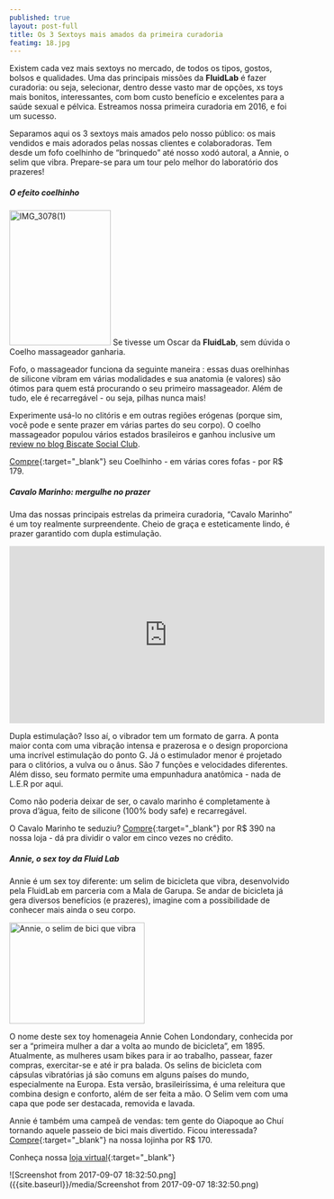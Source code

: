 ```yaml
---
published: true
layout: post-full
title: Os 3 Sextoys mais amados da primeira curadoria
featimg: 18.jpg
---
```

Existem cada vez mais sextoys no mercado, de todos os tipos, gostos, bolsos e qualidades. Uma das principais missões da **FluidLab** é fazer  curadoria: ou seja, selecionar, dentro desse vasto mar de opções, xs toys mais bonitos, interessantes, com bom custo benefício e excelentes para a saúde sexual e pélvica. Estreamos nossa primeira curadoria em 2016, e foi um sucesso. 

Separamos aqui os 3 sextoys mais amados pelo nosso público: os mais vendidos e mais adorados pelas nossas clientes e colaboradoras. Tem desde um fofo coelhinho de “brinquedo” até nosso xodó autoral, a Annie, o selim que vibra. Prepare-se para um tour pelo melhor do laboratório dos prazeres!

##### O efeito coelhinho

<a data-flickr-embed="true" data-context="true"  href="https://www.flickr.com/photos/158938103@N02/36902842196/in/dateposted-public/" title="IMG_3078(1)"><img src="https://farm5.staticflickr.com/4400/36902842196_9728a22453_m.jpg" width="180" height="240" alt="IMG_3078(1)"></a><script async src="//embedr.flickr.com/assets/client-code.js" charset="utf-8"></script> Se tivesse um Oscar da **FluidLab**, sem dúvida o Coelho massageador ganharia. 

Fofo, o massageador funciona da seguinte maneira : essas duas orelhinhas de silicone vibram em várias modalidades e sua anatomia (e valores) são ótimos para quem está procurando o seu primeiro massageador. Além de tudo, ele é recarregável - ou seja, pilhas nunca mais!

Experimente usá-lo no clitóris e em outras regiões erógenas (porque sim, você pode e sente prazer em várias partes do seu corpo). O coelho massageador populou vários estados brasileiros e ganhou inclusive um [review no blog Biscate Social Club](http://biscatesocialclub.com.br/2016/05/o-test-drive-do-coelhinho-do-prazer/).

[Compre](https://www.laboratoriodosprazeres.com.br/massageadores/estimulador-clitoriano-em-formato-de-coelho-blum/){:target="_blank"} seu Coelhinho - em várias cores fofas - por R$ 179.

##### Cavalo Marinho: mergulhe no prazer

Uma das nossas principais estrelas da primeira curadoria, “Cavalo Marinho” é um toy realmente surpreendente. Cheio de graça e esteticamente lindo, é prazer garantido com dupla estimulação. 

<iframe width="560" height="315" src="https://www.youtube.com/embed/N04fqFRiunI" frameborder="0" allowfullscreen></iframe>

Dupla estimulação? Isso aí, o vibrador tem um formato de garra. A ponta maior conta com uma vibração intensa e prazerosa e o design proporciona uma incrível estimulação do ponto G. Já o estimulador menor é projetado para o clitórios, a vulva ou o ânus. São 7 funções e velocidades diferentes. Além disso, seu formato permite uma empunhadura anatômica - nada de L.E.R por aqui.

Como não poderia deixar de ser, o cavalo marinho é completamente à prova d’água, feito de silicone (100% body safe) e recarregável. 

O Cavalo Marinho te seduziu? [Compre](https://www.laboratoriodosprazeres.com.br/vibradores/cavalo-marinho-blum/){:target="_blank"} por R$ 390 na nossa loja - dá pra dividir o valor em cinco vezes no crédito.

##### Annie, o sex toy da Fluid Lab

Annie é um sex toy diferente: um selim de bicicleta que vibra, desenvolvido pela FluidLab em parceria com a Mala de Garupa. Se andar de bicicleta já gera diversos benefícios (e prazeres), imagine com a possibilidade de conhecer mais ainda o seu corpo. 

<a data-flickr-embed="true"  href="https://www.flickr.com/photos/158938103@N02/albums/72157685968614530" title="Annie, o selim de bici que vibra"><img src="https://farm5.staticflickr.com/4436/36921128312_4f9443573b_m.jpg" width="240" height="180" alt="Annie, o selim de bici que vibra"></a><script async src="//embedr.flickr.com/assets/client-code.js" charset="utf-8"></script>

O nome deste sex toy homenageia Annie Cohen Londondary, conhecida por ser a “primeira mulher a dar a volta ao mundo de bicicleta”, em 1895. Atualmente, as mulheres usam bikes para ir ao trabalho, passear, fazer compras, exercitar-se e até ir pra balada. Os selins de bicicleta com cápsulas vibratórias já são comuns em alguns países do mundo, especialmente na Europa. Esta versão, brasileiríssima, é uma releitura que combina design e conforto, além de ser feita a mão.  O Selim vem com uma capa que pode ser destacada, removida e lavada.

Annie é também uma campeã de vendas: tem gente do Oiapoque ao Chuí tornando aquele passeio de bici mais divertido. Ficou interessada? [Compre](https://www.laboratoriodosprazeres.com.br/massageadores/annie-selim-para-bicicletas-que-vibra/){:target="_blank"} na nossa lojinha por R$ 170.


Conheça nossa [loja virtual](http://laboratoriodosprazeres.com.br/){:target="_blank"}

![Screenshot from 2017-09-07 18:32:50.png]({{site.baseurl}}/media/Screenshot from 2017-09-07 18:32:50.png)

